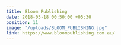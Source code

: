 ```yaml
---
title: Bloom Publishing
date: 2018-05-18 00:50:00 +05:30
position: 11
image: "/uploads/BLOOM_PUBLISHING.jpg"
link: https://www.bloompublishing.com.au/
---
```


